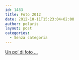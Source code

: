 ```yaml
---
id: 1483
title: Foto 2012
date: 2012-10-11T15:23:04+02:00
author: polaris
layout: post
categories:
  - Senza categoria
---
```

[Un po&#8217; di foto &#8230;](https://picasaweb.google.com/102911529664297844669/PolarisCruise2012DaHarlingenAllArgentario?authuser=0&authkey=Gv1sRgCJrgy4iWx7WkzQE&feat=directlink "Un po' di foto")